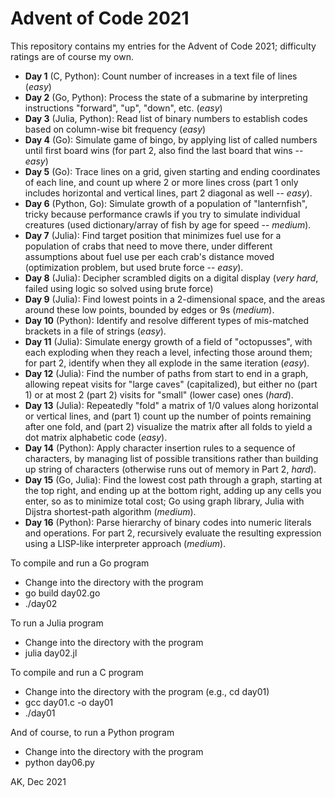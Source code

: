 # Advent of Code 2021

This repository contains my entries for the Advent of Code 2021; difficulty ratings
are of course my own.

* **Day 1** (C, Python): Count number of increases in a text file of lines (*easy*)
* **Day 2** (Go, Python): Process the state of a submarine by interpreting 
    instructions "forward", "up", "down", etc. (*easy*)
* **Day 3** (Julia, Python): Read list of binary numbers to establish 
    codes based on column-wise bit frequency (*easy*)
* **Day 4** (Go): Simulate game of bingo, by applying list of called numbers
    until first board wins (for part 2, also find the last board
    that wins -- *easy*)
* **Day 5** (Go): Trace lines on a grid, given starting and ending 
    coordinates of each line, and count up where 2 or more lines cross 
    (part 1 only includes horizontal and vertical lines, part 2 diagonal 
    as well -- *easy*).
* **Day 6** (Python, Go): Simulate growth of a population of "lanternfish",
    tricky because performance crawls if you try to simulate individual
    creatures (used dictionary/array of fish by age for speed -- *medium*).
* **Day 7** (Julia): Find target position that minimizes fuel use for 
    a population of crabs that need to move there, under different 
    assumptions about fuel use per each crab's distance moved 
    (optimization problem, but used brute force -- *easy*).
* **Day 8** (Julia): Decipher scrambled digits on a digital display (*very hard*,
    failed using logic so solved using brute force)
* **Day 9** (Julia): Find lowest points in a 2-dimensional space, and the 
    areas around these low points, bounded by edges or 9s (*medium*).
* **Day 10** (Python): Identify and resolve different types of mis-matched
    brackets in a file of strings (*easy*).
* **Day 11** (Julia): Simulate energy growth of a field of "octopusses", with each
    exploding when they reach a level, infecting those around them; for part 2,
    identify when they all explode in the same iteration (*easy*).
* **Day 12** (Julia): Find the number of paths from start to end in a graph, allowing repeat
    visits for "large caves" (capitalized), but either no (part 1) or at
    most 2 (part 2) visits for "small" (lower case) ones (*hard*).
* **Day 13** (Julia): Repeatedly "fold" a matrix of 1/0 values along 
    horizontal or vertical lines, and (part 1) count up the number of 
    points remaining after one fold, and (part 2) visualize the matrix
    after all folds to yield a dot matrix alphabetic code (*easy*).
* **Day 14** (Python): Apply character insertion rules to a sequence of characters,
    by managing list of possible transitions rather than building up string
    of characters (otherwise runs out of memory in Part 2, *hard*).
* **Day 15** (Go, Julia): Find the lowest cost path through a graph, starting
    at the top right, and ending up at the bottom right, adding up any cells 
    you enter, so as to minimize total cost; Go using graph library,
    Julia with Dijstra shortest-path algorithm (*medium*).
* **Day 16** (Python): Parse hierarchy of binary codes into numeric literals
    and operations. For part 2, recursively evaluate the resulting expression
    using a LISP-like interpreter approach (*medium*).

To compile and run a Go program
* Change into the directory with the program
* go build day02.go
* ./day02

To run a Julia program
* Change into the directory with the program
* julia day02.jl

To compile and run a C program
* Change into the directory with the program (e.g., cd day01)
* gcc day01.c -o day01
* ./day01

And of course, to run a Python program
* Change into the directory with the program
* python day06.py

AK, Dec 2021
